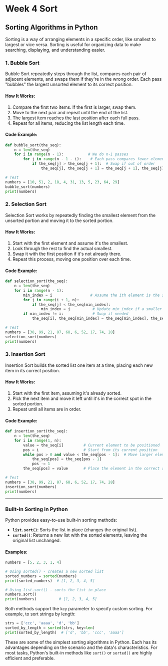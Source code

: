 # Week 4 Sort

## Sorting Algorithms in Python

Sorting is a way of arranging elements in a specific order, like smallest to largest or vice versa. Sorting is useful for organizing data to make searching, displaying, and understanding easier.

### 1. **Bubble Sort**
Bubble Sort repeatedly steps through the list, compares each pair of adjacent elements, and swaps them if they're in the wrong order. Each pass "bubbles" the largest unsorted element to its correct position.

#### How It Works:
1. Compare the first two items. If the first is larger, swap them.
2. Move to the next pair and repeat until the end of the list.
3. The largest item reaches the last position after each full pass.
4. Repeat for all items, reducing the list length each time.

#### Code Example:
```python
def bubble_sort(the_seq):
    n = len(the_seq)
    for i in range(n - 1):           # We do n-1 passes
        for j in range(n - 1 - i):    # Each pass compares fewer elements
            if the_seq[j] > the_seq[j + 1]:  # Swap if out of order
                the_seq[j], the_seq[j + 1] = the_seq[j + 1], the_seq[j]

# Test
numbers = [10, 51, 2, 18, 4, 31, 13, 5, 23, 64, 29]
bubble_sort(numbers)
print(numbers)
```

### 2. **Selection Sort**
Selection Sort works by repeatedly finding the smallest element from the unsorted portion and moving it to the sorted portion.

#### How It Works:
1. Start with the first element and assume it's the smallest.
2. Look through the rest to find the actual smallest.
3. Swap it with the first position if it's not already there.
4. Repeat this process, moving one position over each time.

#### Code Example:
```python
def selection_sort(the_seq):
    n = len(the_seq)
    for i in range(n - 1):
        min_index = i                 # Assume the ith element is the smallest
        for j in range(i + 1, n):
            if the_seq[j] < the_seq[min_index]:
                min_index = j          # Update min_index if a smaller element is found
        if min_index != i:             # Swap if needed
            the_seq[i], the_seq[min_index] = the_seq[min_index], the_seq[i]

# Test
numbers = [38, 99, 21, 87, 68, 6, 52, 17, 74, 28]
selection_sort(numbers)
print(numbers)
```

### 3. **Insertion Sort**
Insertion Sort builds the sorted list one item at a time, placing each new item in its correct position.

#### How It Works:
1. Start with the first item, assuming it's already sorted.
2. Pick the next item and move it left until it's in the correct spot in the sorted portion.
3. Repeat until all items are in order.

#### Code Example:
```python
def insertion_sort(the_seq):
    n = len(the_seq)
    for i in range(1, n):
        value = the_seq[i]         # Current element to be positioned
        pos = i                    # Start from its current position
        while pos > 0 and value < the_seq[pos - 1]:  # Move larger elements one position right
            the_seq[pos] = the_seq[pos - 1]
            pos -= 1
        the_seq[pos] = value       # Place the element in the correct spot

# Test
numbers = [38, 99, 21, 87, 68, 6, 52, 17, 74, 28]
insertion_sort(numbers)
print(numbers)
```

---

### Built-in Sorting in Python

Python provides easy-to-use built-in sorting methods:

- **`list.sort()`**: Sorts the list in place (changes the original list).
- **`sorted()`**: Returns a new list with the sorted elements, leaving the original list unchanged.

#### Examples:
```python
numbers = [5, 2, 3, 1, 4]

# Using sorted() - creates a new sorted list
sorted_numbers = sorted(numbers)
print(sorted_numbers)  # [1, 2, 3, 4, 5]

# Using list.sort() - sorts the list in place
numbers.sort()
print(numbers)          # [1, 2, 3, 4, 5]
```

Both methods support the `key` parameter to specify custom sorting. For example, to sort strings by length:
```python
strs = ['ccc', 'aaaa', 'd', 'bb']
sorted_by_length = sorted(strs, key=len)
print(sorted_by_length)  # ['d', 'bb', 'ccc', 'aaaa']
```

These are some of the simplest sorting algorithms in Python. Each has its advantages depending on the scenario and the data's characteristics. For most tasks, Python's built-in methods like `sort()` or `sorted()` are highly efficient and preferable.